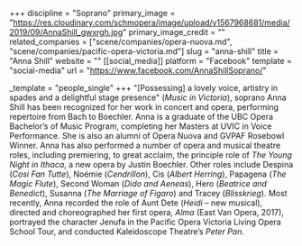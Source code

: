 +++
discipline = "Soprano"
primary_image = "https://res.cloudinary.com/schmopera/image/upload/v1567968681/media/2019/09/AnnaShill_gwxrgh.jpg"
primary_image_credit = ""
related_companies = ["scene/companies/opera-nuova.md", "scene/companies/pacific-opera-victoria.md"]
slug = "anna-shill"
title = "Anna Shill"
website = ""
[[social_media]]
platform = "Facebook"
template = "social-media"
url = "https://www.facebook.com/AnnaShillSoprano/"

_template = "people_single"
+++
"\[Possessing\] a lovely voice, artistry in spades and a delightful stage presence" (_Music in Victoria_), soprano Anna Shill has been recognized for her work in concert and opera, performing repertoire from Bach to Boechler. Anna is a graduate of the UBC Opera Bachelor’s of Music Program, completing her Masters at UVIC in Voice Performance. She is also an alumni of Opera Nuova and GVPAF Rosebowl Winner. Anna has also performed a number of opera and musical theatre roles, including premiering, to great acclaim, the principle role of _The Young Night in Ithaca_, a new opera by Justin Boechler. Other roles include Despina (_Cosi Fan Tutte_), Noémie (_Cendrillon_), Cis (_Albert Herring_), Papagena (_The Magic Flute_), Second Woman (_Dido and Aeneas_), Hero (_Beatrice and Benedict_), Susanna (_The Marriage of Figaro_) and Tracey (_Blisskrieg_). Most recently, Anna recorded the role of Aunt Dete (_Heidi_ – new musical), directed and choreographed her first opera, _Alma_ (East Van Opera, 2017), portrayed the character Jenufa in the Pacific Opera Victoria Living Opera School Tour, and conducted Kaleidoscope Theatre’s _Peter Pan_.